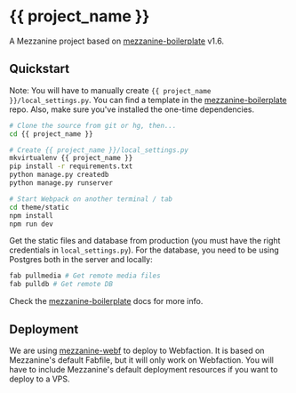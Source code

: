 # {{ project_name }}

A Mezzanine project based on [mezzanine-boilerplate] v1.6.

## Quickstart

Note: You will have to manually create `{{ project_name }}/local_settings.py`.
You can find a template in the [mezzanine-boilerplate] repo. Also, make sure
you've installed the one-time dependencies.

```bash
# Clone the source from git or hg, then...
cd {{ project_name }}

# Create {{ project_name }}/local_settings.py
mkvirtualenv {{ project_name }}
pip install -r requirements.txt
python manage.py createdb
python manage.py runserver

# Start Webpack on another terminal / tab
cd theme/static
npm install
npm run dev
```

Get the static files and database from production (you must have the right
credentials in `local_settings.py`). For the database, you need to be using
Postgres both in the server and locally:

```bash
fab pullmedia # Get remote media files
fab pulldb # Get remote DB
```

Check the [mezzanine-boilerplate] docs for more info.

## Deployment

We are using [mezzanine-webf] to deploy to Webfaction. It is based on
Mezzanine's default Fabfile, but it will only work on Webfaction. You will have
to include Mezzanine's default deployment resources if you want to deploy to a
VPS.

[mezzanine-boilerplate]: https://gitlab.com/jerivas/mezzanine-boilerplate/blob/v1.6.0/README.md
[mezzanine-webf]: https://github.com/jerivas/mezzanine-webf/tree/v0.4.2

